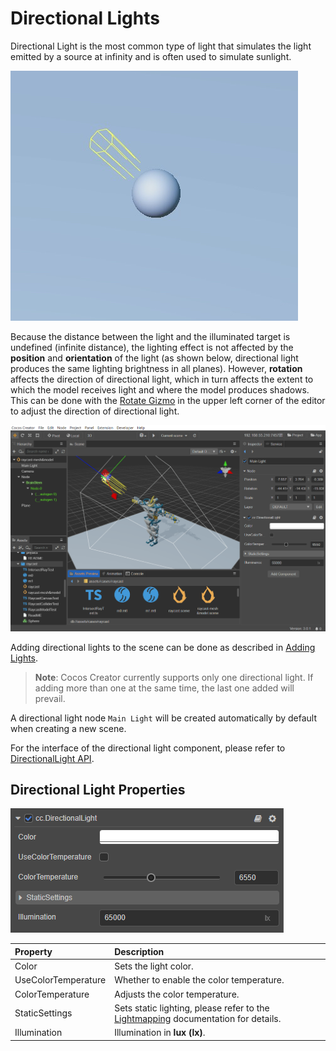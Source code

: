# Directional Lights

Directional Light is the most common type of light that simulates the light emitted by a source at infinity and is often used to simulate sunlight.

![image](dirlights/dir-light.jpg)

Because the distance between the light and the illuminated target is undefined (infinite distance), the lighting effect is not affected by the **position** and **orientation** of the light (as shown below, directional light produces the same lighting brightness in all planes). However, **rotation** affects the direction of directional light, which in turn affects the extent to which the model receives light and where the model produces shadows. This can be done with the [Rotate Gizmo](../../../../editor/toolbar/index.md#rotate-gizmo) in the upper left corner of the editor to adjust the direction of directional light.

![image](dirlights/dir-light-scene.jpg)

Adding directional lights to the scene can be done as described in [Adding Lights](index.md#adding-lights).

> **Note**: Cocos Creator currently supports only one directional light. If adding more than one at the same time, the last one added will prevail.

A directional light node `Main Light` will be created automatically by default when creating a new scene.

For the interface of the directional light component, please refer to [DirectionalLight API](__APIDOC__/en/#/docs/3.4/en/component-light/Class/DirectionalLight).

## Directional Light Properties

![image](dirlights/dir-light-prop.png)

| Property | Description |
| :------ | :-- |
| Color | Sets the light color. |
| UseColorTemperature | Whether to enable the color temperature. |
| ColorTemperature | Adjusts the color temperature. |
| StaticSettings | Sets static lighting, please refer to the [Lightmapping](../lightmap.md) documentation for details. |
| Illumination | Illumination in **lux (lx)**. |
